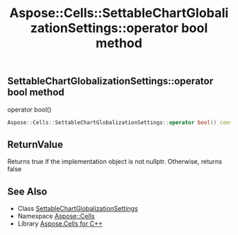 ﻿---
title: Aspose::Cells::SettableChartGlobalizationSettings::operator bool method
linktitle: operator bool
second_title: Aspose.Cells for C++ API Reference
description: 'Aspose::Cells::SettableChartGlobalizationSettings::operator bool method. operator bool() in C++.'
type: docs
weight: 400
url: /cpp/aspose.cells/settablechartglobalizationsettings/operator_bool/
---
## SettableChartGlobalizationSettings::operator bool method


operator bool()

```cpp
Aspose::Cells::SettableChartGlobalizationSettings::operator bool() const
```


## ReturnValue

Returns true if the implementation object is not nullptr. Otherwise, returns false

## See Also

* Class [SettableChartGlobalizationSettings](../)
* Namespace [Aspose::Cells](../../)
* Library [Aspose.Cells for C++](../../../)
